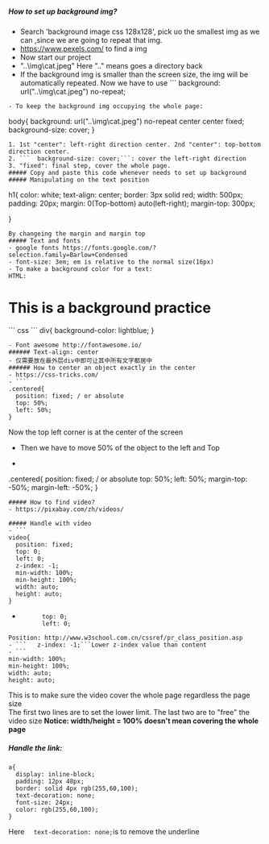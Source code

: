 ##### How to set up background img?
- Search 'background image css 128x128', pick uo the smallest img as we can ,since we are going to repeat that img.
- https://www.pexels.com/ to find a img
- Now start our project
- "..\\img\\cat.jpeg"
Here ".." means goes a directory back
- If the background img is smaller than the screen size, the img will be automatically repeated. Now we have to use ```  background: url("..\\img\\cat.jpeg") no-repeat;
```
- To keep the background img occupying the whole page:
```
body{
  background: url("..\\img\\cat.jpeg") no-repeat center center fixed;
  background-size: cover;
}

```
1. 1st "center": left-right direction center. 2nd "center": top-bottom direction center.
2. ```  background-size: cover;```: cover the left-right direction
3. "fixed": final step, cover the whole page.
##### Copy and paste this code whenever needs to set up background
##### Manipulating on the text position
```
h1{
  color: white;
  text-align: center;
  border: 3px solid red;
  width: 500px;
  padding: 20px;
  margin: 0(Top-bottom) auto(left-right);
  margin-top: 300px;
  <!-- Attention this distance is relative to the top element -->
}
```
By changeing the margin and margin top
##### Text and fonts
- google fonts https://fonts.google.com/?selection.family=Barlow+Condensed
- font-size: 3em; em is relative to the normal size(16px)
- To make a background color for a text:
HTML:
```
<div>
  <h1>This is a background practice</h1>
</div>
```
css
```
div{
  background-color: lightblue;
}

```
- Font awesome http://fontawesome.io/
###### Text-align: center
- 仅需要放在最外层div中即可让其中所有文字都居中
###### How to center an object exactly in the center
- https://css-tricks.com/
- ```
.centered{
  position: fixed; / or absolute
  top: 50%;
  left: 50%;
}
```
Now the top left corner is at the center of the screen
- Then we have to move 50% of the object to the left and Top
- ```
.centered{
  position: fixed; / or absolute
  top: 50%;
  left: 50%;
  margin-top: -50%;
  margin-left: -50%;
}

```
##### How to find video?
- https://pixabay.com/zh/videos/

##### Handle with video
- ```
video{
  position: fixed;
  top: 0;
  left: 0;
  z-index: -1;
  min-width: 100%;
  min-height: 100%;
  width: auto;
  height: auto;
}
```
- ```   position: fixed;
        top: 0;
        left: 0;
```top&left are to locate the element.
Position: http://www.w3school.com.cn/cssref/pr_class_position.asp
- ```   z-index: -1;```Lower z-index value than content
- ```
min-width: 100%;
min-height: 100%;
width: auto;
height: auto;
```
This is to make sure the video cover the whole page regardless the page size<br>
The first two lines are to set the lower limit. The last two are to "free" the video size
<b>Notice: width/height = 100% doesn't mean covering the whole page</b>

##### Handle the link:
```
a{
  display: inline-block;
  padding: 12px 48px;
  border: solid 4px rgb(255,60,100);
  text-decoration: none;
  font-size: 24px;
  color: rgb(255,60,100);
}
```
Here ```  text-decoration: none;```is to remove the underline
